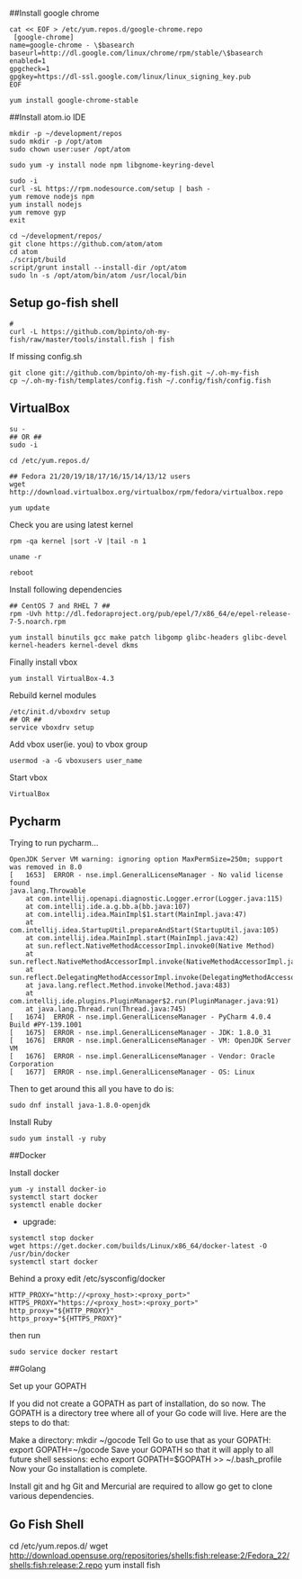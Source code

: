 ##Install google chrome
```
cat << EOF > /etc/yum.repos.d/google-chrome.repo
 [google-chrome]
name=google-chrome - \$basearch
baseurl=http://dl.google.com/linux/chrome/rpm/stable/\$basearch
enabled=1
gpgcheck=1
gpgkey=https://dl-ssl.google.com/linux/linux_signing_key.pub
EOF

yum install google-chrome-stable
 ```

 ##Install atom.io IDE
```
mkdir -p ~/development/repos
sudo mkdir -p /opt/atom
sudo chown user:user /opt/atom
```
```
sudo yum -y install node npm libgnome-keyring-devel
```
```
sudo -i
curl -sL https://rpm.nodesource.com/setup | bash -
yum remove nodejs npm
yum install nodejs
yum remove gyp
exit
```
```
cd ~/development/repos/
git clone https://github.com/atom/atom
cd atom
./script/build
script/grunt install --install-dir /opt/atom
sudo ln -s /opt/atom/bin/atom /usr/local/bin
```
## Setup go-fish shell
```
#
curl -L https://github.com/bpinto/oh-my-fish/raw/master/tools/install.fish | fish

```
If missing config.sh
```
git clone git://github.com/bpinto/oh-my-fish.git ~/.oh-my-fish
cp ~/.oh-my-fish/templates/config.fish ~/.config/fish/config.fish
```

## VirtualBox
```
su -
## OR ##
sudo -i
```
```
cd /etc/yum.repos.d/

## Fedora 21/20/19/18/17/16/15/14/13/12 users
wget http://download.virtualbox.org/virtualbox/rpm/fedora/virtualbox.repo
```
```
yum update
 ```
 Check you are using latest kernel
 ```
 rpm -qa kernel |sort -V |tail -n 1

uname -r
```
```
reboot
```
Install following dependencies
```
## CentOS 7 and RHEL 7 ##
rpm -Uvh http://dl.fedoraproject.org/pub/epel/7/x86_64/e/epel-release-7-5.noarch.rpm
 ```
 ```
 yum install binutils gcc make patch libgomp glibc-headers glibc-devel kernel-headers kernel-devel dkms
 ```
 Finally install vbox
 ```
 yum install VirtualBox-4.3
 ```
 Rebuild kernel modules
 ```
 /etc/init.d/vboxdrv setup
## OR ##
service vboxdrv setup
```
Add vbox user(ie. you) to vbox group
```
usermod -a -G vboxusers user_name
```
Start vbox
```
VirtualBox
```

## Pycharm
Trying to run pycharm...
```
OpenJDK Server VM warning: ignoring option MaxPermSize=250m; support was removed in 8.0
[   1653]  ERROR - nse.impl.GeneralLicenseManager - No valid license found
java.lang.Throwable
    at com.intellij.openapi.diagnostic.Logger.error(Logger.java:115)
    at com.intellij.ide.a.g.bb.a(bb.java:107)
    at com.intellij.idea.MainImpl$1.start(MainImpl.java:47)
    at com.intellij.idea.StartupUtil.prepareAndStart(StartupUtil.java:105)
    at com.intellij.idea.MainImpl.start(MainImpl.java:42)
    at sun.reflect.NativeMethodAccessorImpl.invoke0(Native Method)
    at sun.reflect.NativeMethodAccessorImpl.invoke(NativeMethodAccessorImpl.java:62)
    at sun.reflect.DelegatingMethodAccessorImpl.invoke(DelegatingMethodAccessorImpl.java:43)
    at java.lang.reflect.Method.invoke(Method.java:483)
    at com.intellij.ide.plugins.PluginManager$2.run(PluginManager.java:91)
    at java.lang.Thread.run(Thread.java:745)
[   1674]  ERROR - nse.impl.GeneralLicenseManager - PyCharm 4.0.4  Build #PY-139.1001
[   1675]  ERROR - nse.impl.GeneralLicenseManager - JDK: 1.8.0_31
[   1676]  ERROR - nse.impl.GeneralLicenseManager - VM: OpenJDK Server VM
[   1676]  ERROR - nse.impl.GeneralLicenseManager - Vendor: Oracle Corporation
[   1677]  ERROR - nse.impl.GeneralLicenseManager - OS: Linux
```
Then to get around this all you have to do is:
```
sudo dnf install java-1.8.0-openjdk
```

Install Ruby
```
sudo yum install -y ruby
```

##Docker

Install docker
```
yum -y install docker-io
systemctl start docker
systemctl enable docker
```
* upgrade:
```
systemctl stop docker
wget https://get.docker.com/builds/Linux/x86_64/docker-latest -O /usr/bin/docker
systemctl start docker
```
Behind a proxy
edit /etc/sysconfig/docker
```
HTTP_PROXY="http://<proxy_host>:<proxy_port>"
HTTPS_PROXY="https://<proxy_host>:<proxy_port>"
http_proxy="${HTTP_PROXY}"
https_proxy="${HTTPS_PROXY}"
```
then run
```
sudo service docker restart
```

##Golang

Set up your GOPATH

If you did not create a GOPATH as part of installation, do so now. The GOPATH is a directory tree where all of your Go code will live. Here are the steps to do that:

Make a directory: mkdir ~/gocode
Tell Go to use that as your GOPATH: export GOPATH=~/gocode
Save your GOPATH so that it will apply to all future shell sessions: echo export GOPATH=$GOPATH >> ~/.bash_profile
Now your Go installation is complete.

Install git and hg
Git and Mercurial are required to allow go get to clone various dependencies.

## Go Fish Shell

cd /etc/yum.repos.d/
wget http://download.opensuse.org/repositories/shells:fish:release:2/Fedora_22/shells:fish:release:2.repo
yum install fish
